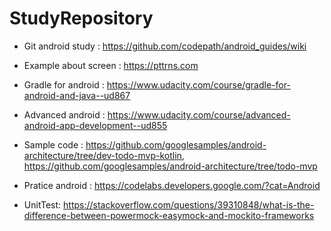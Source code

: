 # StudyRepository
* Git android study : https://github.com/codepath/android_guides/wiki
* Example about screen : https://pttrns.com
* Gradle for android : https://www.udacity.com/course/gradle-for-android-and-java--ud867
* Advanced android : https://www.udacity.com/course/advanced-android-app-development--ud855
* Sample code : https://github.com/googlesamples/android-architecture/tree/dev-todo-mvp-kotlin,
https://github.com/googlesamples/android-architecture/tree/todo-mvp

* Pratice android : https://codelabs.developers.google.com/?cat=Android






* UnitTest: https://stackoverflow.com/questions/39310848/what-is-the-difference-between-powermock-easymock-and-mockito-frameworks
